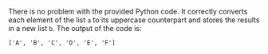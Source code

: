 There is no problem with the provided Python code. It correctly converts each element of the list `a` to its uppercase counterpart and stores the results in a new list `b`. The output of the code is:

```
['A', 'B', 'C', 'D', 'E', 'F']
```
